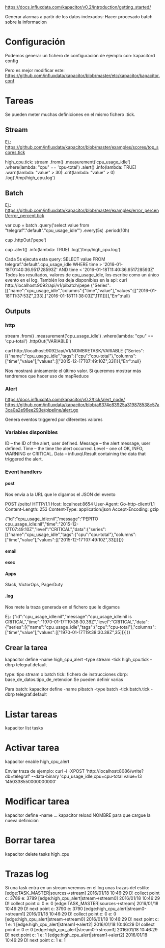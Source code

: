 https://docs.influxdata.com/kapacitor/v0.2/introduction/getting_started/

Generar alarmas a partir de los datos indexados:
Hacer procesado batch sobre la informacion

# Configuración
Podemos generar un fichero de configuración de ejemplo con:
kapacitord config

Pero es mejor modificar este:
https://github.com/influxdata/kapacitor/blob/master/etc/kapacitor/kapacitor.conf

# Tareas
Se pueden meter muchas definiciones en el mismo fichero .tick.


## Stream
Ej.: https://github.com/influxdata/kapacitor/blob/master/examples/scores/top_scores.tick

high_cpu.tick:
stream
    .from()
        .measurement('cpu_usage_idle')
        .where(lambda: "cpu" == 'cpu-total')
    .alert()
        .info(lambda: TRUE)
        .warn(lambda: "value" > 30)
        .crit(lambda: "value" > 0)
        .log('/tmp/high_cpu.log')

## Batch
Ej.: https://github.com/influxdata/kapacitor/blob/master/examples/error_percent/error_percent.tick

var cup = batch
          .query('select value from "telegraf"."default"."cpu_usage_idle"')
              .every(5s)
              .period(10h)

cup
    .httpOut('pepe')

cup
    .alert()
        .info(lambda: TRUE)
        .log('/tmp/high_cpu.log')


Cada 5s ejecuta esta query:
SELECT value FROM telegraf."default".cpu_usage_idle WHERE time > '2016-01-18T01:40:36.951728593Z' AND time < '2016-01-18T11:40:36.951728593Z'
Todos los resultados, valores de cpu_usage_idle, los escribe como un único evento en el log. También los deja disponibles en la api:
curl http://localhost:9092/api/v1/pibatch/pepe
{"Series":[{"name":"cpu_usage_idle","columns":["time","value"],"values":[["2016-01-18T11:37:53Z",233],["2016-01-18T11:38:03Z",1111]]}],"Err":null}


## Outputs
### http
stream
    .from()
        .measurement('cpu_usage_idle')
        .where(lambda: "cpu" == 'cpu-total')
    .httpOut('VARIABLE')


curl http://localhost:9092/api/v1/NOMBRETASK/VARIABLE
{"Series":[{"name":"cpu_usage_idle","tags":{"cpu":"cpu-total"},"columns":["time","value"],"values":[["2015-12-17T07:49:10Z",33]]}],"Err":null}

Nos mostrará únicamente el último valor. Si queremos mostrar más tendremos que hacer uso de mapReduce


### Alert
https://docs.influxdata.com/kapacitor/v0.2/tick/alert_node/
https://github.com/influxdata/kapacitor/blob/a6374e83925a319878538c57a3ca0a2e96ee293e/pipeline/alert.go

Genera eventos triggered por diferentes valores

### Variables disponibles
ID – the ID of the alert, user defined.
Message – the alert message, user defined.
Time – the time the alert occurred.
Level – one of OK, INFO, WARNING or CRITICAL.
Data – influxql.Result containing the data that triggered the alert.

### Event handlers
#### post
Nos envia a la URL que le digamos el JSON del evento

POST /peito/ HTTP/1.1
Host: localhost:8654
User-Agent: Go-http-client/1.1
Content-Length: 253
Content-Type: application/json
Accept-Encoding: gzip

{"id":"cpu_usage_idle:nil","message":"PEPITO cpu_usage_idle:nil","time":"2015-12-17T07:49:10Z","level":"CRITICAL","data":{"series":[{"name":"cpu_usage_idle","tags":{"cpu":"cpu-total"},"columns":["time","value"],"values":[["2015-12-17T07:49:10Z",33]]}]}}

#### email
#### exec
#### Apps
Slack, VictorOps, PagerDuty

#### .log
Nos mete la traza generada en el fichero que le digamos

Ej.:
{"id":"cpu_usage_idle:nil","message":"cpu_usage_idle:nil is CRITICAL","time":"1970-01-17T19:38:30.38Z","level":"CRITICAL","data":{"series":[{"name":"cpu_usage_idle","tags":{"cpu":"cpu-total"},"columns":["time","value"],"values":[["1970-01-17T19:38:30.38Z",35]]}]}}


## Crear la tarea

kapacitor define -name high_cpu_alert -type stream -tick high_cpu.tick -dbrp telegraf.default

  type: tipo stream o batch
  tick: fichero de instrucciones
  dbrp: base_de_datos.tipo_de_retencion
    Se pueden definir varias

Para batch:
kapacitor define -name pibatch -type batch -tick batch.tick -dbrp telegraf.default

# Listar tareas
kapacitor list tasks

# Activar tarea
kapacitor enable high_cpu_alert

Enviar traza de ejemplo:
curl -i -XPOST 'http://localhost:8086/write?db=telegraf' --data-binary 'cpu_usage_idle,cpu=cpu-total value=13 1450338550000000000'

# Modificar tarea
kapacitor define -name ...
kapacitor reload NOMBRE
  para que cargue la nueva definición

# Borrar tarea
kapacitor delete tasks high_cpu


# Trazas log
Si una task entra en un stream veremos en el log unas trazas del estilo:
[edge:TASK_MASTER|sources->stream] 2016/01/18 10:46:29 D! collect point c: 3789 e: 3789
[edge:high_cpu_alert|stream->stream0] 2016/01/18 10:46:29 D! collect point c: 0 e: 0
[edge:TASK_MASTER|sources->stream] 2016/01/18 10:46:29 D! next point c: 3790 e: 3790
[edge:high_cpu_alert|stream0->stream1] 2016/01/18 10:46:29 D! collect point c: 0 e: 0
[edge:high_cpu_alert|stream->stream0] 2016/01/18 10:46:29 D! next point c: 1 e: 1
[edge:high_cpu_alert|stream1->alert2] 2016/01/18 10:46:29 D! collect point c: 0 e: 0
[edge:high_cpu_alert|stream0->stream1] 2016/01/18 10:46:29 D! next point c: 1 e: 1
[edge:high_cpu_alert|stream1->alert2] 2016/01/18 10:46:29 D! next point c: 1 e: 1

